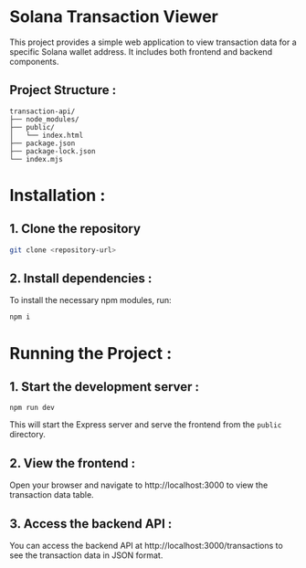 # Solana Transaction Viewer

This project provides a simple web application to view transaction data for a specific Solana wallet address. It includes both frontend and backend components.

## Project Structure :
```
transaction-api/
├── node_modules/
├── public/
│   └── index.html
├── package.json
├── package-lock.json
└── index.mjs
```

# Installation :
## 1. Clone the repository

   ```bash
   git clone <repository-url>
   ```

## 2. Install dependencies :
To install the necessary npm modules, run:
```
npm i
```

# Running the Project :

## 1. Start the development server :
```
npm run dev
```
This will start the Express server and serve the frontend from the `public` directory.

## 2. View the frontend :
Open your browser and navigate to http://localhost:3000 to view the transaction data table.

## 3. Access the backend API :
You can access the backend API at http://localhost:3000/transactions to see the transaction data in JSON format.










